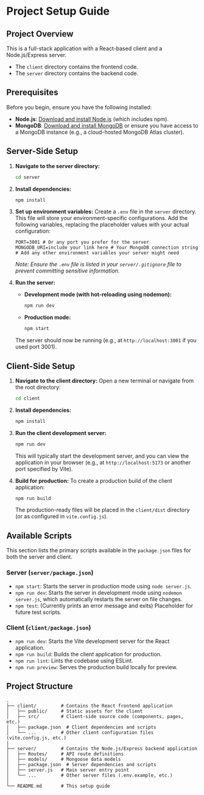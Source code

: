 # Project Setup Guide

## Project Overview

This is a full-stack application with a React-based client and a Node.js/Express server.
- The `client` directory contains the frontend code.
- The `server` directory contains the backend code.

## Prerequisites

Before you begin, ensure you have the following installed:

- **Node.js**: [Download and install Node.js](https://nodejs.org/) (which includes npm).
- **MongoDB**: [Download and install MongoDB](https://www.mongodb.com/try/download/community) or ensure you have access to a MongoDB instance (e.g., a cloud-hosted MongoDB Atlas cluster).

## Server-Side Setup

1.  **Navigate to the server directory:**
    ```bash
    cd server
    ```

2.  **Install dependencies:**
    ```bash
    npm install
    ```

3.  **Set up environment variables:**
    Create a `.env` file in the `server` directory. This file will store your environment-specific configurations. Add the following variables, replacing the placeholder values with your actual configuration:
    ```env
    PORT=3001 # Or any port you prefer for the server
    MONGODB_URI=include your link here # Your MongoDB connection string
    # Add any other environment variables your server might need
    ```
    *Note: Ensure the `.env` file is listed in your `server/.gitignore` file to prevent committing sensitive information.*

4.  **Run the server:**
    *   **Development mode (with hot-reloading using nodemon):**
        ```bash
        npm run dev
        ```
    *   **Production mode:**
        ```bash
        npm start
        ```
    The server should now be running (e.g., at `http://localhost:3001` if you used port 3001).

## Client-Side Setup

1.  **Navigate to the client directory:**
    Open a new terminal or navigate from the root directory:
    ```bash
    cd client
    ```

2.  **Install dependencies:**
    ```bash
    npm install
    ```

3.  **Run the client development server:**
    ```bash
    npm run dev
    ```
    This will typically start the development server, and you can view the application in your browser (e.g., at `http://localhost:5173` or another port specified by Vite).

4.  **Build for production:**
    To create a production build of the client application:
    ```bash
    npm run build
    ```
    The production-ready files will be placed in the `client/dist` directory (or as configured in `vite.config.js`).

## Available Scripts

This section lists the primary scripts available in the `package.json` files for both the server and client.

### Server (`server/package.json`)

-   `npm start`: Starts the server in production mode using `node server.js`.
-   `npm run dev`: Starts the server in development mode using `nodemon server.js`, which automatically restarts the server on file changes.
-   `npm test`: (Currently prints an error message and exits) Placeholder for future test scripts.

### Client (`client/package.json`)

-   `npm run dev`: Starts the Vite development server for the React application.
-   `npm run build`: Builds the client application for production.
-   `npm run lint`: Lints the codebase using ESLint.
-   `npm run preview`: Serves the production build locally for preview.

## Project Structure

```
.
├── client/         # Contains the React frontend application
│   ├── public/     # Static assets for the client
│   ├── src/        # Client-side source code (components, pages, etc.)
│   ├── package.json  # Client dependencies and scripts
│   └── ...         # Other client configuration files (vite.config.js, etc.)
│
├── server/         # Contains the Node.js/Express backend application
│   ├── Routes/     # API route definitions
│   ├── models/     # Mongoose data models
│   ├── package.json  # Server dependencies and scripts
│   ├── server.js   # Main server entry point
│   └── ...         # Other server files (.env.example, etc.)
│
└── README.md       # This setup guide
```
